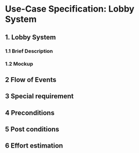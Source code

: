 # Use-Case Specification: Lobby System

## 1. Lobby System

### 1.1 Brief Description

### 1.2 Mockup



## 2 Flow of Events

## 3 Special requirement 

## 4 Preconditions

## 5 Post conditions  

## 6 Effort estimation 
